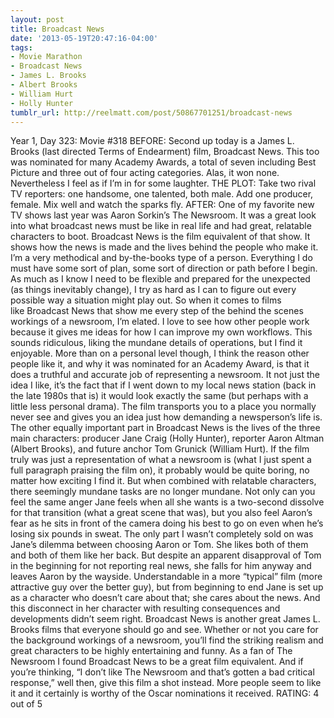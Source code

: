```yaml
---
layout: post
title: Broadcast News
date: '2013-05-19T20:47:16-04:00'
tags:
- Movie Marathon
- Broadcast News
- James L. Brooks
- Albert Brooks
- William Hurt
- Holly Hunter
tumblr_url: http://reelmatt.com/post/50867701251/broadcast-news
---
```



Year 1, Day 323: Movie #318
BEFORE: Second up today is a James L. Brooks (last directed Terms of Endearment) film, Broadcast News. This too was nominated for many Academy Awards, a total of seven including Best Picture and three out of four acting categories. Alas, it won none. Nevertheless I feel as if I’m in for some laughter.
THE PLOT: Take two rival TV reporters: one handsome, one talented, both male. Add one producer, female. Mix well and watch the sparks fly.
AFTER: One of my favorite new TV shows last year was Aaron Sorkin’s The Newsroom. It was a great look into what broadcast news must be like in real life and had great, relatable characters to boot. Broadcast News is the film equivalent of that show. It shows how the news is made and the lives behind the people who make it.
I’m a very methodical and by-the-books type of a person. Everything I do must have some sort of plan, some sort of direction or path before I begin. As much as I know I need to be flexible and prepared for the unexpected (as things inevitably change), I try as hard as I can to figure out every possible way a situation might play out. So when it comes to films like Broadcast News that show me every step of the behind the scenes workings of a newsroom, I’m elated. I love to see how other people work because it gives me ideas for how I can improve my own workflows. This sounds ridiculous, liking the mundane details of operations, but I find it enjoyable. More than on a personal level though, I think the reason other people like it, and why it was nominated for an Academy Award, is that it does a truthful and accurate job of representing a newsroom. It not just the idea I like, it’s the fact that if I went down to my local news station (back in the late 1980s that is) it would look exactly the same (but perhaps with a little less personal drama). The film transports you to a place you normally never see and gives you an idea just how demanding a newsperson’s life is.
The other equally important part in Broadcast News is the lives of the three main characters: producer Jane Craig (Holly Hunter), reporter Aaron Altman (Albert Brooks), and future anchor Tom Grunick (William Hurt). If the film truly was just a representation of what a newsroom is (what I just spent a full paragraph praising the film on), it probably would be quite boring, no matter how exciting I find it. But when combined with relatable characters, there seemingly mundane tasks are no longer mundane. Not only can you feel the same anger Jane feels when all she wants is a two-second dissolve for that transition (what a great scene that was), but you also feel Aaron’s fear as he sits in front of the camera doing his best to go on even when he’s losing six pounds in sweat. The only part I wasn’t completely sold on was Jane’s dilemma between choosing Aaron or Tom. She likes both of them and both of them like her back. But despite an apparent disapproval of Tom in the beginning for not reporting real news, she falls for him anyway and leaves Aaron by the wayside. Understandable in a more “typical” film (more attractive guy over the better guy), but from beginning to end Jane is set up as a character who doesn’t care about that; she cares about the news. And this disconnect in her character with resulting consequences and developments didn’t seem right.
Broadcast News is another great James L. Brooks films that everyone should go and see. Whether or not you care for the background workings of a newsroom, you’ll find the striking realism and great characters to be highly entertaining and funny. As a fan of The Newsroom I found Broadcast News to be a great film equivalent. And if you’re thinking, “I don’t like The Newsroom and that’s gotten a bad critical response,” well then, give this film a shot instead. More people seem to like it and it certainly is worthy of the Oscar nominations it received.
RATING: 4 out of 5
